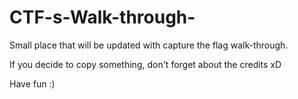 # CTF-s-Walk-through-
Small place that will be updated with capture the flag walk-through. 


If you decide to copy something, don't forget about the credits xD

Have fun :)
